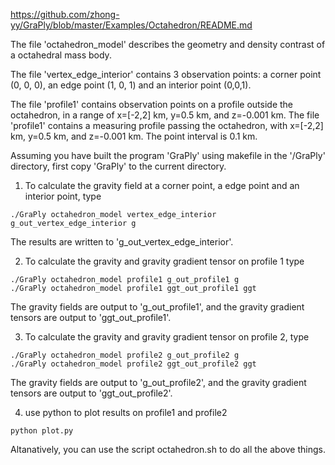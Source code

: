 https://github.com/zhong-yy/GraPly/blob/master/Examples/Octahedron/README.md

The file 'octahedron_model' describes the geometry and density contrast of a octahedral mass body.

The file 'vertex_edge_interior' contains 3 observation points: a corner point (0, 0, 0), an edge point (1, 0, 1) and an interior point (0,0,1).

The file 'profile1' contains observation points on a profile outside the octahedron, in a range of x=[-2,2] km, y=0.5 km, and z=-0.001 km. The file 'profile1' contains a measuring profile passing the octahedron, with x=[-2,2] km, y=0.5 km, and z=-0.001 km. The point interval is 0.1 km.

Assuming you have built the program 'GraPly' using makefile in the '/GraPly' directory, first copy 'GraPly' to the current directory.

1. To calculate the gravity field at a corner point, a edge point and an interior point, type
```
./GraPly octahedron_model vertex_edge_interior g_out_vertex_edge_interior g
```
The results are written to 'g_out_vertex_edge_interior'.

2. To calculate the gravity and gravity gradient tensor on profile 1 type
```
./GraPly octahedron_model profile1 g_out_profile1 g
./GraPly octahedron_model profile1 ggt_out_profile1 ggt
```
The gravity fields are output to 'g_out_profile1', and the gravity gradient tensors are output to 'ggt_out_profile1'.

3. To calculate the gravity and gravity gradient tensor on profile 2, type
```
./GraPly octahedron_model profile2 g_out_profile2 g
./GraPly octahedron_model profile2 ggt_out_profile2 ggt
```
The gravity fields are output to 'g_out_profile2', and the gravity gradient tensors are output to 'ggt_out_profile2'.

4. use python to plot results on profile1 and profile2 
```
python plot.py
```

Altanatively, you can use the script octahedron.sh to do all the above things.
